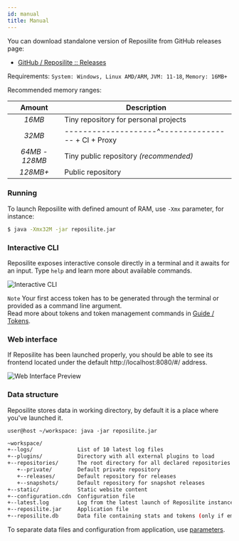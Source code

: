 ```yaml
---
id: manual
title: Manual
---
```


You can download standalone version of Reposilite from GitHub releases page:

- [GitHub / Reposilite :: Releases](https://github.com/dzikoysk/reposilite/releases)

Requirements: `System: Windows, Linux AMD/ARM`, `JVM: 11-18`, `Memory: 16MB+`

Recommended memory ranges:

|     Amount      | Description                                            |
| :-------------: | ------------------------------------------------------ |
|     _16MB_      | Tiny repository for personal projects                  |
|     _32MB_      | _--------------------^----------------_ + CI + Proxy |
| _64MB - 128MB_  | Tiny public repository _(recommended)_                 |
|    _128MB+_     | Public repository                                      |

### Running

To launch Reposilite with defined amount of RAM, use `-Xmx` parameter, for instance:

```bash
$ java -Xmx32M -jar reposilite.jar
```

### Interactive CLI

Reposilite exposes interactive console directly in a terminal and it awaits for an input.
Type `help` and learn more about available commands.

![Interactive CLI](/images/guides/interactive-cli.gif)

`Note` Your first access token has to be generated through the terminal or provided as a command line argument.  
Read more about tokens and token management commands in [Guide / Tokens](/guide/tokens).

### Web interface

If Reposilite has been launched properly,
you should be able to see its frontend located under the default http://localhost:8080/#/ address.

![Web Interface Preview](/images/guides/web-interface-preview.png)

### Data structure

Reposilite stores data in working directory,
by default it is a place where you've launched it.

```shell-session
user@host ~/workspace: java -jar reposilite.jar
```

```bash
~workspace/
+--logs/              List of 10 latest log files
+--plugins/           Directory with all external plugins to load
+--repositories/      The root directory for all declared repositories
   +--private/        Default private repository
   +--releases/       Default repository for releases
   +--snapshots/      Default repository for snapshot releases
+--static/            Static website content
+--configuration.cdn  Configuration file
+--latest.log         Log from the latest launch of Reposilite instance
+--reposilite.jar     Application file
+--reposilite.db      Data file containing stats and tokens (only if embedded database enabled)
```

To separate data files and configuration from application, use [parameters](configuration#parameters).
